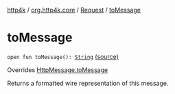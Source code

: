 [http4k](../../index.md) / [org.http4k.core](../index.md) / [Request](index.md) / [toMessage](./to-message.md)

# toMessage

`open fun toMessage(): `[`String`](https://kotlinlang.org/api/latest/jvm/stdlib/kotlin/-string/index.html) [(source)](https://github.com/http4k/http4k/blob/master/http4k-core/src/main/kotlin/org/http4k/core/http.kt#L207)

Overrides [HttpMessage.toMessage](../-http-message/to-message.md)

Returns a formatted wire representation of this message.

